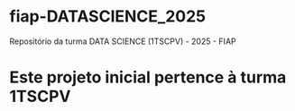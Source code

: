 # fiap-DATASCIENCE_2025

Repositório da turma DATA SCIENCE (1TSCPV) - 2025 - FIAP

# Este projeto inicial pertence à turma 1TSCPV
